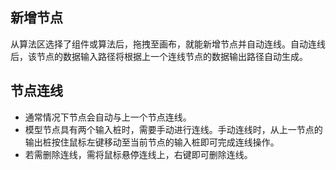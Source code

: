 ## 新增节点
从算法区选择了组件或算法后，拖拽至画布，就能新增节点并自动连线。自动连线后，该节点的数据输入路径将根据上一个连线节点的数据输出路径自动生成。



## 节点连线
- 通常情况下节点会自动与上一个节点连线。
- 模型节点具有两个输入桩时，需要手动进行连线。手动连线时，从上一节点的输出桩按住鼠标左键移动至当前节点的输入桩即可完成连线操作。
- 若需删除连线，需将鼠标悬停连线上，右键即可删除连线。
